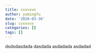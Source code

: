 ```yaml
---
title: cvxvxvx
author: yumingfu
date: '2020-03-30'
slug: cvxvxvx
categories: []
tags: []
---
```

dsdsdasdada
dasdada
asdadada
asdadad
